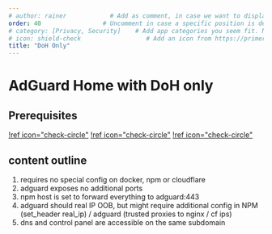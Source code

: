 ```yaml
---
# author: rainer            # Add as comment, in case we want to display authors down the road
order: 40                 # Uncomment in case a specific position is desired. Higher number > earlier position
# category: [Privacy, Security]    # Add app categories you seem fit. Not yet standardized.
# icon: shield-check                  # Add an icon from https://primer.github.io/octicons that fits the app / stack
title: "DoH Only"
---
```


# AdGuard Home with DoH only

## Prerequisites

[!ref icon="check-circle"](../../first-steps/1-vps-setup.md)
[!ref icon="check-circle"](../../first-steps/2-docker-setup.md)
[!ref icon="check-circle"](../../first-steps/3-reverse-proxy/index.md)

## content outline

1. requires no special config on docker, npm or cloudflare
2. adguard exposes no additional ports
3. npm host is set to forward everything to adguard:443
4. adguard should real IP OOB, but might require additional config in NPM (set_header real_ip) / adguard (trusted proxies to nginx / cf ips)
5. dns and control panel are accessible on the same subdomain
